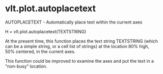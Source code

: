 # vlt.plot.autoplacetext

  AUTOPLACETEXT - Automatically place text within the current axes
 
   H = vlt.plot.autoplacetext(TEXTSTRING)
 
   At the present time, this function places the text string 
   TEXTSTRING (which can be a simple string, or a cell list of 
   strings) at the location 80% high, 50% centered, in the current
   axes.
 
   This function could be improved to examine the axes and 
   put the text in a "non-busy" location.
